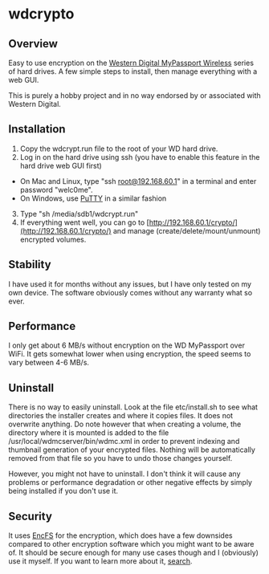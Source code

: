 # wdcrypto


## Overview

Easy to use encryption on the [Western Digital MyPassport Wireless](http://www.wdc.com/en/products/products.aspx?id=1330) series of hard drives. A few simple steps to install, then manage everything with a web GUI.

This is purely a hobby project and in no way endorsed by or associated with Western Digital.


## Installation

1. Copy the wdcrypt.run file to the root of your WD hard drive.
2. Log in on the hard drive using ssh (you have to enable this feature in the hard drive web GUI first)
  * On Mac and Linux, type "ssh root@192.168.60.1" in a terminal and enter password "welc0me".
  * On Windows, use [PuTTY](http://www.chiark.greenend.org.uk/~sgtatham/putty/) in a similar fashion
3. Type "sh /media/sdb1/wdcrypt.run"
4. If everything went well, you can go to [http://192.168.60.1/crypto/](http://192.168.60.1/crypto/) and manage (create/delete/mount/unmount) encrypted volumes.


## Stability

I have used it for months without any issues, but I have only tested on my own device. The software obviously comes without any warranty what so ever.


## Performance

I only get about 6 MB/s without encryption on the WD MyPassport over WiFi. It gets somewhat lower when using encryption, the speed seems to vary between 4-6 MB/s.


## Uninstall

There is no way to easily uninstall. Look at the file etc/install.sh to see what directories the installer creates and where it copies files. It does not overwrite anything. Do note however that when creating a volume, the directory where it is mounted is added to the file /usr/local/wdmcserver/bin/wdmc.xml in order to prevent indexing and thumbnail generation of your encrypted files. Nothing will be automatically removed from that file so you have to undo those changes yourself.

However, you might not have to uninstall. I don't think it will cause any problems or performance degradation or other negative effects by simply being installed if you don't use it.


## Security

It uses [EncFS](https://github.com/vgough/encfs) for the encryption, which does have a few downsides compared to other encryption software which you might want to be aware of. It should be secure enough for many use cases though and I (obviously) use it myself. If you want to learn more about it, [search](https://www.google.com/search?hl=en&q=security+encfs).
